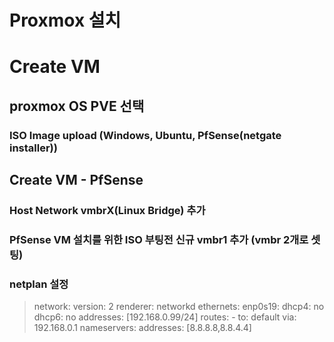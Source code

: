 # Proxmox 설치
# Create VM
## proxmox OS PVE 선택
### ISO Image upload (Windows, Ubuntu, PfSense(netgate installer))
## Create VM - PfSense
### Host Network vmbrX(Linux Bridge) 추가
### PfSense VM 설치를 위한 ISO 부팅전 신규 vmbr1 추가 (vmbr 2개로 셋팅)
### netplan 설정
> network:
>   version: 2
>   renderer: networkd
>   ethernets:
>     enp0s19:
>       dhcp4: no
>       dhcp6: no
>       addresses: [192.168.0.99/24]
>       routes:
>         - to: default
>           via: 192.168.0.1
>       nameservers:
>         addresses: [8.8.8.8,8.8.4.4]

 
